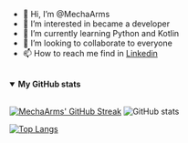 - 👋 Hi, I’m @MechaArms
- 👀 I’m interested in became a developer
- 🌱 I’m currently learning Python and Kotlin
- 💞️ I’m looking to collaborate to everyone
- 📫 How to reach me find in <a href="https://www.linkedin.com.br/in/romero-mendes-441752190">Linkedin</a>

<!---
MechaArms/MechaArms is a ✨ special ✨ repository because its `README.md` (this file) appears on your GitHub profile.
You can click the Preview link to take a look at your changes.
--->

<br>

 <details open>
  <summary>
    <strong>My GitHub stats</strong> 
  </summary>
 <br>

[![MechaArms' GitHub Streak](http://github-readme-streak-stats.herokuapp.com?user=MechaArms)](https://git.io/streak-stats)
![GitHub stats](https://github-readme-stats.vercel.app/api?username=MechaArms&count_private=true&show_icons=true&theme=default)
<br>
 
[![Top Langs](https://github-readme-stats.vercel.app/api/top-langs/?username=MechaArms&layout=compact)](https://github.com/anuraghazra/github-readme-stats)
